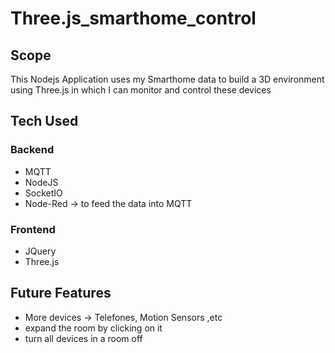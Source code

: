# Three.js_smarthome_control

## Scope

This Nodejs Application uses my Smarthome data to build a 3D environment using Three.js in which I can monitor and control these devices

## Tech Used

### Backend

- MQTT
- NodeJS
- SocketIO
- Node-Red -> to feed the data into MQTT

### Frontend

- JQuery
- Three.js

## Future Features

- More devices -> Telefones, Motion Sensors ,etc
- expand the room by clicking on it
- turn all devices in a room off
